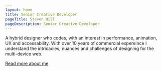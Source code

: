 ```yaml
---
layout: home
title: Senior Creative Developer
pageTitle: Steven Hill
pageDescription: Senior Creative Developer
---
```

A hybrid designer who codes, with an interest in performance, animation, UX and accessability. With over 10 years of commercial expereince I understand the intricacies, nuances and challenges of designing for the multi-device web. 

[Read more about me](/about)